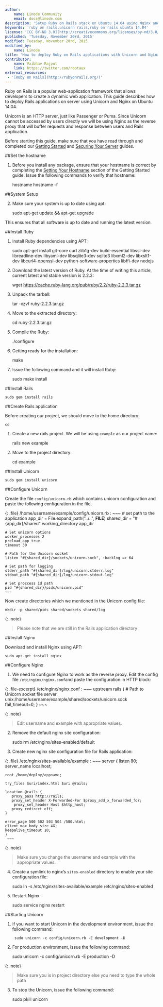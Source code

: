 ```yaml
---
author:
    name: Linode Community
    email: docs@linode.com
description: 'Setup Ruby on Rails stack on Ubuntu 14.04 using Nginx and Unicorn'
keywords: 'ruby on rails,unicorn rails,ruby on rails ubuntu 14.04'
license: '[CC BY-ND 3.0](http://creativecommons.org/licenses/by-nd/3.0/us/)'
published: 'Tuesday, November 20rd, 2015'
modified: Tuesday, November 20rd, 2015
modified_by:
    name: Linode
title: 'How to deploy Ruby on Rails applications with Unicorn and Nginx on Ubuntu 14.04'
contributor:
    name: Vaibhav Rajput
    link: https://twitter.com/rootaux
external_resources:
 - '[Ruby on Rails](http://rubyonrails.org/)'
---
```


Ruby on Rails is a popular web-application framework that allows developers to create a dynamic web application. This guide describes how to deploy Rails applications on server using Unicorn and Nginx on Ubuntu 14.04.

Unicorn is an HTTP server, just like Passenger or Puma. Since Unicorn cannot be accessed by users directly we will be using Nginx as the reverse proxy that will buffer requests and response between users and Rails application.

Before starting this guide, make sure that  you have read through and completed our [Getting Started](/docs/getting-started#debian-7--slackware--ubuntu-1404) and [Securing Your Server](/docs/security/securing-your-server/) guides.

##Set the hostname

1.  Before you install any package, ensure that your hostname is correct by completing the [Setting Your Hostname](/docs/getting-started#sph_setting-the-hostname) section of the Getting Started guide. Issue the following commands to verify that hostname:

    hostname
    hostname -f

##System Setup

2.  Make sure your system is up to date using apt:

    sudo apt-get update && apt-get upgrade

This ensures that all software is up to date and running the latest version.

##Install Ruby

1. Install Ruby dependencies using APT:

    sudo apt-get install git-core curl zlib1g-dev build-essential libssl-dev libreadline-dev libyaml-dev libsqlite3-dev sqlite3 libxml2-dev libxslt1-dev libcurl4-openssl-dev python-software-properties libffi-dev nodejs

2. Download the latest version of Ruby. At the time of writing this article, current latest and stable version is 2.2.3:

	wget https://cache.ruby-lang.org/pub/ruby/2.2/ruby-2.2.3.tar.gz

3. Unpack the tarball:	

	tar -xzvf ruby-2.2.3.tar.gz

4. Move to the extracted directory:

	cd ruby-2.2.3.tar.gz

5. Compile the Ruby:	

	./configure

6. Getting ready for the installation:

	make

7. Issue the following command and it will install Ruby:

	sudo make install

##Install Rails

	sudo gem install rails

##Create Rails application

Before creating our project, we should move to the home directory:

	cd

1. Create a new rails project. We will be using `example` as our project name:

	rails new example

2. Move to the project directory:

	cd example

##Install Unicorn

	sudo gem install unicorn

##Configure Unicorn

Create the file `config/unicorn.rb` which contains unicorn configuration and paste the following configuration in the file.

{: .file}
/home/username/example/config/unicorn.rb
:   ~~~
    # set path to the application
    app_dir = File.expand_path("../..", __FILE__)
    shared_dir = "#{app_dir}/shared"
    working_directory app_dir

    # Set unicorn options
    worker_processes 2
    preload_app true
    timeout 30

    # Path for the Unicorn socket
    listen "#{shared_dir}/sockets/unicorn.sock", :backlog => 64

    # Set path for logging
    stderr_path "#{shared_dir}/log/unicorn.stderr.log"
    stdout_path "#{shared_dir}/log/unicorn.stdout.log"

    # Set proccess id path
    pid "#{shared_dir}/pids/unicorn.pid"
    ~~~

Now create directories which we mentioned in the Unicorn config file:

	mkdir -p shared/pids shared/sockets shared/log

{: .note}
>
>Please note that we are still in the Rails application directory

##Install Nginx

Download and install Nginx using APT:

	sudo apt-get install nginx


##Configure Nginx

1. We need to configure Nginx to work as the reverse proxy. Edit the config file `/etc/nginx/nginx.conf`and paste the configuration in HTTP block:

{: .file-excerpt}
/etc/nginx/nginx.conf
:   ~~~
    upstream rails {
    # Path to Unicorn socket file
    server unix:/home/username/example/shared/sockets/unicorn.sock fail_timeout=0;
    }
    ~~~

{: .note}
>
> Edit username and example with appropriate values. 

2. Remove the default nginx site configuration:

	sudo rm /etc/nginx/sites-enabled/default

3. Create new nginx site configuration file for Rails application:

{: .file}
/etc/nginx/sites-available/example
:	~~~ 
    server {
    listen 80;
    server_name localhost;

    root /home/deploy/appname;

    try_files $uri/index.html $uri @rails;

    location @rails {
       proxy_pass http://rails;
       proxy_set_header X-Forwarded-For $proxy_add_x_forwarded_for;
        proxy_set_header Host $http_host;
       proxy_redirect off;
    }

    error_page 500 502 503 504 /500.html;
    client_max_body_size 4G;
    keepalive_timeout 10;
    }
     ~~~

{: .note}
>
>Make sure you change the username and example with the appropriate values.

4. Create a symlink to nginx’s `sites-enabled` directory to enable your site configuration file:

	sudo ln -s /etc/nginx/sites-available/example /etc/nginx/sites-enabled
	
5. Restart Nginx

	sudo service nginx restart

##Starting Unicorn

1. If you want to start Unicorn in the development environment, issue the following command:

        sudo unicorn -c config/unicorn.rb -E development -D

2. For production environment, issue the following command:

	sudo unicorn -c config/unicorn.rb -E production -D
	    
{: .note}
>
>Make sure you is in project directory else you need to type the whole path	

3. To stop the Unicorn, issue the following command:

	sudo pkill unicorn
